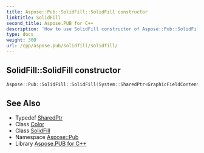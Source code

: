 ```yaml
---
title: Aspose::Pub::SolidFill::SolidFill constructor
linktitle: SolidFill
second_title: Aspose.PUB for C++
description: 'How to use SolidFill constructor of Aspose::Pub::SolidFill class in C++.'
type: docs
weight: 300
url: /cpp/aspose.pub/solidfill/solidfill/
---
```

## SolidFill::SolidFill constructor




```cpp
Aspose::Pub::SolidFill::SolidFill(System::SharedPtr<GraphicFieldContent> ownerGraphicContent, System::Drawing::Color color, double opacity)
```

## See Also

* Typedef [SharedPtr](../../../system/sharedptr/)
* Class [Color](../../../system.drawing/color/)
* Class [SolidFill](../)
* Namespace [Aspose::Pub](../../)
* Library [Aspose.PUB for C++](../../../)
